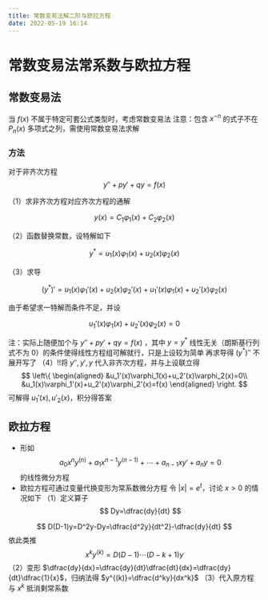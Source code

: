 ```yaml
---
title: 常数变易法解二阶与欧拉方程
date: 2022-05-19 16:14
---
```

# 常数变易法常系数与欧拉方程
## 常数变易法
当 $f(x)$ 不属于特定可套公式类型时，考虑常数变易法
注意：包含 $x^{-n}$ 的式子不在 $P_n(x)$ 多项式之列，需使用常数变易法求解
### 方法
对于非齐次方程
$$
y''+py'+qy=f(x)
$$

（1）求非齐次方程对应齐次方程的通解

$$
y(x)=C_1\varphi_1(x)+C_2\varphi_2(x)
$$

（2）函数替换常数，设特解如下

$$
y^*=u_1(x)\varphi_1(x)+u_2(x)\varphi_2(x)
$$

（3）求导

$$
(y^{*})'=u_1(x)\varphi_1'(x)+u_2(x)\varphi_2'(x)+u_1'(x)\varphi_1(x)+u_2'(x)\varphi_2(x)
$$

由于希望求一特解而条件不足，并设

$$
u_1'(x)\varphi_1(x)+u_2'(x)\varphi_2(x)=0
$$

注：实际上随便加个与 $y''+py'+qy=f(x)$ ，其中 $y=y^*$ 线性无关（朗斯基行列式不为 $0$）的条件使得线性方程组可解就行，只是上设较为简单
再求导得 $(y^*)''$ 不展开写了
（4）‼️将 $y'',y',y$ 代入非齐次方程，并与上设联立得
$$
\left\{
\begin{aligned}
&u_1'(x)\varphi_1(x)+u_2'(x)\varphi_2(x)=0\\
&u_1(x)\varphi_1'(x)+u_2'(x)\varphi_2'(x)=f(x)
\end{aligned}
\right.
$$
可解得 $u_1'(x),u'_2(x)$，积分得答案
## 欧拉方程
* 形如
$$
a_0x^ny^{(n)}+a_1x^{n-1}y^{(n-1)}+\cdots+a_{n-1}xy'+a_ny=0
$$
的线性微分方程
* 欧拉方程可通过变量代换变形为常系数微分方程
令 $|x|=e^t$，讨论 $x>0$ 的情况如下
（1）定义算子
$$
Dy=\dfrac{dy}{dt}
$$

$$
D(D-1)y=D^2y-Dy=\dfrac{d^2y}{dt^2}-\dfrac{dy}{dt}
$$
依此类推
$$
x^ky^{(k)}=D(D-1)\cdots(D-k+1)y
$$
（2）变形 $\dfrac{dy}{dx}=\dfrac{dy}{dt}\dfrac{dt}{dx}=\dfrac{dy}{dt}\dfrac{1}{x}$，归纳法得 $y^{(k)}=\dfrac{d^ky}{dx^k}$ 
（3）代入原方程与 $x^k$ 抵消剩常系数